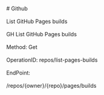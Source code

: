 <br>#     Github</br>
<br>List GitHub Pages builds</br>
<br>GH List GitHub Pages builds</br>
<br>Method: Get</br>
<br>OperationID: repos/list-pages-builds</br>
<br>EndPoint:</br>
<br>/repos/{owner}/{repo}/pages/builds</br>
